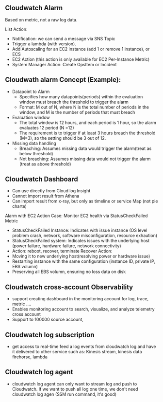 ## Cloudwatch Alarm

Based on metric, not a raw log data.

List Action:
- Notification: we can send a message via SNS Topic
- Trigger a lambda (with version).
- Add Autoscaling for an EC2 instance (add 1 or remove 1 instance), or ECS
- EC2 Action (this action is only available for EC2 Per-Instance Metric)
- System Manager Action: Create OpsItem or Incident


## Cloudwath alarm Concept (Example):
- Datapoint to Alarm
    - Specifies how many datapoints(periods) within the evaluation window must breach the threshold to trigger the alarm
    - Format: M out of N, where N is the total number of periods in the window, and M is the number of periods that must breach
- Evaluation window
    - The total window is 12 hours, and each period is 1 hour, so the alarm evaluates 12 period (N =12)
    - The requirement is to trigger if at least 3 hours breach the threshold (M=3), so the setting should be 3 out of 12.
- Missing data handling
    - Breaching: Assumes missing data would trigger the alarm(treat as below threshold)
    - Not breaching: Assumes missing data would not trigger the alarm (treat as above threshold)


## Cloudwatch Dashboard
- Can use directly from Cloud log Insight
- Cannot import result from Athena
- Can import result from x-ray, but only as timeline or service Map (not pie charte)

Alarm with EC2 Action
Case:
Monitor EC2 health via StatusCheckFailed Metric
- StatusCheckFailed Instance: Indicates with issue instance (OS level problem crash, network, software misconfiguration, resource exhaution)
- StatusCheckFailed system: Indicates issues with the underlying host (power failure, hardware failure, network connectivity)
- Action: reboot, recover, terminate
Recover Action:
- Moving it to new underlying host(resolving power or hardware issue)
- Restarting instance with the same configuration (instance ID, private IP, EBS volumn)
- Preserving all EBS volumn, ensuring no loss data on disk

## Cloudwatch cross-account Observability
- support creating dashboard in the monitoring account for log, trace, metric ....
- Enables monitoring account to search, visualize, and analyze telemetry cross account
- Support to 100000 source account, 

## Cloudwatch log subscription
- get access to real-time feed a log events from cloudwatch log and have it delivered to other service such as: Kinesis stream, kinesis data firehorse, lambda

## Cloudwatch log agent
- cloudwatch log agent can only want to stream log and push to Cloudwatch. If we want to push all log one time, we don't need cloudwatch log agen (SSM run command, it's good)